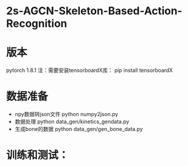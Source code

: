 2s-AGCN-Skeleton-Based-Action-Recognition
==

版本
==
pytorch 1.8.1
注：需要安装tensorboardX库：    pip install tensorboardX

数据准备
==
* npy数据转json文件
      python numpy2json.py
* 数据处理
      python data_gen/kinetics_gendata.py
* 生成bone的数据
      python data_gen/gen_bone_data.py
 
训练和测试：
==


